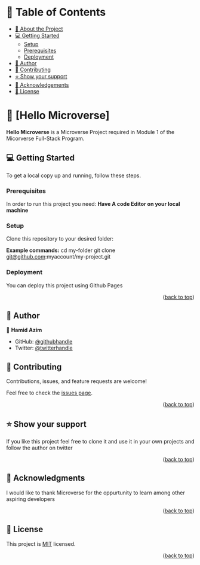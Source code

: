 <a name="readme-top"></a>


# 📗 Table of Contents

- [📖 About the Project](#about-project)
- [💻 Getting Started](#getting-started)
  - [Setup](#setup)
  - [Prerequisites](#prerequisites)
  - [Deployment](#deployment)
- [👥 Author](#authors)
- [🤝 Contributing](#contributing)
- [⭐️ Show your support](#support)
- [🙏 Acknowledgements](#acknowledgements)
- [📝 License](#license)

<!-- PROJECT DESCRIPTION -->

# 📖 [Hello Microverse] <a name="about-project"></a>

**Hello Microverse**  is a Microverse Project required in Module 1 of the Micorverse Full-Stack Program.



<!-- GETTING STARTED -->

## 💻 Getting Started <a name="getting-started"></a>


To get a local copy up and running, follow these steps.

### Prerequisites

In order to run this project you need:
**Have A code Editor on your local machine**

### Setup

Clone this repository to your desired folder:

**Example commands:**
  cd my-folder
  git clone git@github.com:myaccount/my-project.git


### Deployment

You can deploy this project using Github Pages

<p align="right">(<a href="#readme-top">back to top</a>)</p>


## 👥 Author <a name="authors"></a>


👤 **Hamid Azim**

- GitHub: [@githubhandle](https://github.com/hamidazim321)
- Twitter: [@twitterhandle](https://twitter.com/hamidazim321)


## 🤝 Contributing <a name="contributing"></a>

Contributions, issues, and feature requests are welcome!

Feel free to check the [issues page](../../issues/).

<p align="right">(<a href="#readme-top">back to top</a>)</p>



## ⭐️ Show your support <a name="support"></a>

If you like this project feel free to clone it and use it in your own projects and follow the author on twitter

<p align="right">(<a href="#readme-top">back to top</a>)</p>


## 🙏 Acknowledgments <a name="acknowledgements"></a>


I would like to thank Microverse for the oppurtunity to learn among other aspiring developers

<p align="right">(<a href="#readme-top">back to top</a>)</p>



<!-- LICENSE -->

## 📝 License <a name="license"></a>

This project is [MIT](./LICENSE) licensed.

<p align="right">(<a href="#readme-top">back to top</a>)</p>
